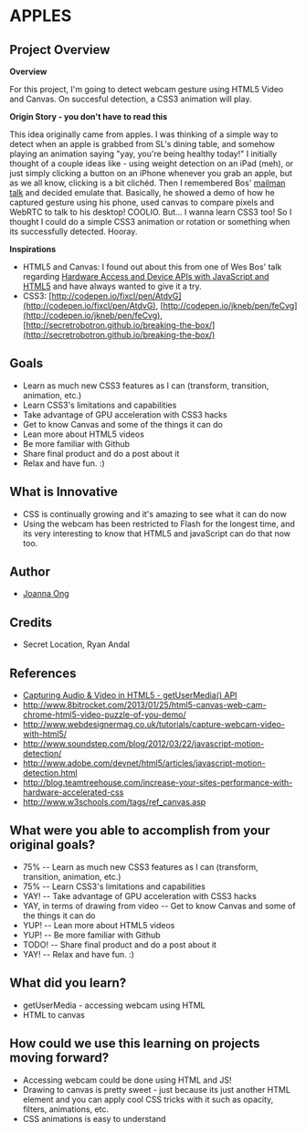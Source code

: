 # APPLES



## Project Overview

**Overview**

For this project, I'm going to detect webcam gesture using HTML5 Video and Canvas. On succesful detection, a CSS3 animation will play.

**Origin Story - you don't have to read this**

This idea originally came from apples. I was thinking of a simple way to detect when an apple is grabbed from SL's dining table, and somehow playing an animation saying "yay, you're being healthy today!" I initially thought of a couple ideas like - using weight detection on an iPad (meh), or just simply clicking a button on an iPhone whenever you grab an apple, but as we all know, clicking is a bit clichéd. Then I remembered Bos' [mailman talk](http://wesbos.com/talks/fitc/#17) and decided emulate that. Basically, he showed a demo of how he captured gesture using his phone, used canvas to compare pixels and WebRTC to talk to his desktop! COOLIO. But... I wanna learn CSS3 too! So I thought I could do a simple CSS3 animation or rotation or something when its successfully detected. Hooray.

**Inspirations**

+ HTML5 and Canvas: I found out about this from one of Wes Bos' talk regarding [Hardware Access and Device APIs with JavaScript and HTML5](http://wesbos.com/talks/fitc/#17) and have always wanted to give it a try. 
+ CSS3: [http://codepen.io/fixcl/pen/AtdvG](http://codepen.io/fixcl/pen/AtdvG), [http://codepen.io/jkneb/pen/feCvg](http://codepen.io/jkneb/pen/feCvg), [http://secretrobotron.github.io/breaking-the-box/](http://secretrobotron.github.io/breaking-the-box/)



## Goals

* Learn as much new CSS3 features as I can (transform, transition, animation, etc.)
* Learn CSS3's limitations and capabilities
* Take advantage of GPU acceleration with CSS3 hacks
* Get to know Canvas and some of the things it can do
* Lean more about HTML5 videos
* Be more familiar with Github
* Share final product and do a post about it
* Relax and have fun. :)



## What is Innovative
* CSS is continually growing and it's amazing to see what it can do now
* Using the webcam has been restricted to Flash for the longest time, and its very interesting to know that HTML5 and javaScript can do that now too. 



## Author
* [Joanna Ong](https://twitter.com/leethelobster)



## Credits
* Secret Location, Ryan Andal



## References
* [Capturing Audio & Video in HTML5 - getUserMedia() API](http://www.html5rocks.com/en/tutorials/getusermedia/intro/)
* http://www.8bitrocket.com/2013/01/25/html5-canvas-web-cam-chrome-html5-video-puzzle-of-you-demo/
* http://www.webdesignermag.co.uk/tutorials/capture-webcam-video-with-html5/
* http://www.soundstep.com/blog/2012/03/22/javascript-motion-detection/
* http://www.adobe.com/devnet/html5/articles/javascript-motion-detection.html
* http://blog.teamtreehouse.com/increase-your-sites-performance-with-hardware-accelerated-css
* http://www.w3schools.com/tags/ref_canvas.asp


## What were you able to accomplish from your original goals?
* 75% -- Learn as much new CSS3 features as I can (transform, transition, animation, etc.)
* 75% -- Learn CSS3's limitations and capabilities
* YAY! -- Take advantage of GPU acceleration with CSS3 hacks
* YAY, in terms of drawing from video -- Get to know Canvas and some of the things it can do
* YUP! -- Lean more about HTML5 videos
* YUP! -- Be more familiar with Github
* TODO! -- Share final product and do a post about it
* YAY! -- Relax and have fun. :)


## What did you learn?
* getUserMedia - accessing webcam using HTML
* HTML to canvas


## How could we use this learning on projects moving forward?
* Accessing webcam could be done using HTML and JS!
* Drawing to canvas is pretty sweet - just because its just another HTML element and you can apply cool CSS tricks with it such as opacity, filters, animations, etc.
* CSS animations is easy to understand